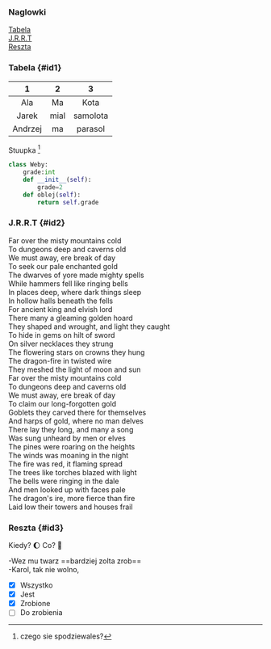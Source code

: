 ### Naglowki

[Tabela](#id1)  
[J.R.R.T](#id2)  
[Reszta](#id3)  

### Tabela {#id1}

| 1 | 2 | 3 |
| :---: | :---: | :---: |
| Ala | Ma | Kota |
| Jarek | mial | samolota |
| Andrzej | ma | parasol |

Stuupka [^1]

```python
class Weby:
    grade:int
    def __init__(self):
        grade=2
    def oblej(self):
        return self.grade
```

### J.R.R.T {#id2}
Far over the misty mountains cold  
To dungeons deep and caverns old  
We must away, ere break of day  
To seek our pale enchanted gold  
The dwarves of yore made mighty spells  
While hammers fell like ringing bells  
In places deep, where dark things sleep  
In hollow halls beneath the fells  
For ancient king and elvish lord  
There many a gleaming golden hoard  
They shaped and wrought, and light they caught  
To hide in gems on hilt of sword  
On silver necklaces they strung  
The flowering stars on crowns they hung  
The dragon-fire in twisted wire  
They meshed the light of moon and sun  
Far over the misty mountains cold  
To dungeons deep and caverns old  
We must away, ere break of day  
To claim our long-forgotten gold  
Goblets they carved there for themselves  
And harps of gold, where no man delves  
There lay they long, and many a song  
Was sung unheard by men or elves  
The pines were roaring on the heights  
The winds was moaning in the night  
The fire was red, it flaming spread  
The trees like torches blazed with light  
The bells were ringing in the dale  
And men looked up with faces pale  
The dragon's ire, more fierce than fire  
Laid low their towers and houses frail  

### Reszta {#id3}

Kiedy? :moon: Co? :beer:

-Wez mu twarz ==bardziej zolta zrob==  
-Karol, tak nie wolno,

- [x] Wszystko
- [x] Jest
- [x] Zrobione
- [ ] Do zrobienia

[^1]: czego sie spodziewales?